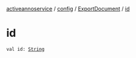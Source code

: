 [activeannoservice](../../index.md) / [config](../index.md) / [ExportDocument](index.md) / [id](./id.md)

# id

`val id: `[`String`](https://kotlinlang.org/api/latest/jvm/stdlib/kotlin/-string/index.html)